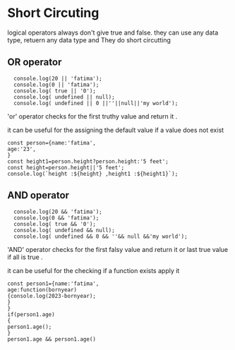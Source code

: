 # Short Circuting

logical operators always don't give true and false.
they can use any data type, retuern any data type and They do short circutting


## OR operator 

```
  console.log(20 || 'fatima');
  console.log(0 || 'fatima');
  console.log( true || '0');
  console.log( undefined || null);
  console.log( undefined || 0 ||''||null||'my world');
```

'or' operator checks for the first truthy value and return it .

it can be useful for the assigning the default value if a value does not exist
```
const person={name:'fatima',
age:'23',
}
const height1=person.height?person.height:'5 feet';
const height=person.height||'5 feet';
console.log(`height :${height} ,height1 :${height1}`);
```



## AND operator 

```
  console.log(20 && 'fatima');
  console.log(0 && 'fatima');
  console.log( true && '0');
  console.log( undefined && null);
  console.log( undefined && 0 && ''&& null &&'my world');
```

'AND' operator checks for the first falsy value and return it or last true value if all is true .

it can be useful for the checking if a function exists apply it
```
const person1={name:'fatima',
age:function(bornyear)
{console.log(2023-bornyear);
}
}
if(person1.age)
{
person1.age();
}
person1.age && person1.age()
```

